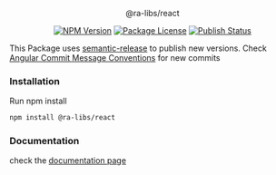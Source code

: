 <p align="center">@ra-libs/react</p>
    <p align="center">
    <a href="https://www.npmjs.com/org/ra-libs" target="_blank"><img src="https://img.shields.io/npm/v/@ra-libs/react.svg" alt="NPM Version" /></a>
    <a href="https://www.npmjs.com/org/ra-libs" target="_blank"><img src="https://img.shields.io/npm/l/@ra-libs/react.svg" alt="Package License" /></a>
    <a href="https://github.com/ra-libs/react/actions/workflows/semantic-release.yml/badge.svg" target="_blank"><img src="https://github.com/ra-libs/react/actions/workflows/semantic-release.yml/badge.svg" alt="Publish Status" /></a>
</p>

This Package uses [semantic-release](https://github.com/semantic-release/semantic-release) to publish new versions. Check [Angular Commit Message Conventions](https://github.com/angular/angular/blob/master/CONTRIBUTING.md#-commit-message-format) for new commits

### Installation

Run npm install

```bash
npm install @ra-libs/react
```


### Documentation

check the [documentation page](https://ra-libs.gitbook.io/react)
